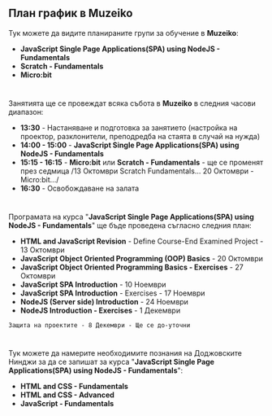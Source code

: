 ## План график в Muzeiko

Тук можете да видите планираните групи за обучение в **Muzeiko**:
* **JavaScript Single Page Applications(SPA) using NodeJS - Fundamentals**
* **Scratch - Fundamentals**
* **Micro:bit**

#

Занятията ще се провеждат всяка събота в **Muzeiko** в следния часови диапазон:
* **13:30** - Настаняване и подготовка за занятието (настройка на проектор, разклонители, преподредба на стаята в случай на нужда)
* **14:00 - 15:00** - **JavaScript Single Page Applications(SPA) using NodeJS - Fundamentals**
* **15:15 - 16:15** - **Micro:bit** или **Scratch - Fundamentals** - ще се променят през седмица /13 Октомври Scratch Fundamentals... 20 Oктомври - Micro:bit.../
* **16:30** - Освобождаване на залата

#

Програмата на курса "**JavaScript Single Page Applications(SPA) using NodeJS - Fundamentals**" ще бъде проведена съгласно следния план:
* **HTML and JavaScript Revision** - Define Course-End Examined Project - 13 Октомври
* **JavaScript Object Oriented Programming (OOP) Basics** - 20 Октомври
* **JavaScript Object Oriented Programming Basics - Exercises** - 27 Октомври
* **JavaScript SPA Introduction** - 10 Ноември
* **JavaScript SPA Introduction** - Exercises - 17 Ноември
* **NodeJS (Server side) Introduction** - 24 Ноември
* **NodeJS Introduction - Exercises** - 1 Декември
```
Защита на проектите - 8 Декември - Ще се до-уточни
```

#

Тук можете да намерите необходимите познания на Доджовските Нинджи за да се запишат за курса "**JavaScript Single Page Applications(SPA) using NodeJS - Fundamentals**":
* **HTML and CSS - Fundamentals**
* **HTML and CSS - Advanced**
* **JavaScript - Fundamentals**

